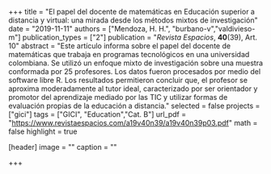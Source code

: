 +++
title = "El papel del docente de matemáticas en Educación superior a distancia y virtual: una mirada desde los métodos mixtos de investigación"
date = "2019-11-11"
authors = ["Mendoza, H. H.", "burbano-v","valdivieso-m"]
publication_types = ["2"]
publication = "*Revista Espacios*, **40**(39), Art. 10"
abstract = "Este artículo informa sobre el papel del docente de matemáticas que trabaja en programas tecnológicos en una universidad colombiana. Se utilizó un enfoque mixto de investigación sobre una muestra conformada por 25 profesores. Los datos fueron procesados por medio del software libre R. Los resultados permitieron concluir que, el profesor se aproxima moderadamente al tutor ideal, caracterizado por ser orientador y promotor del aprendizaje mediado por las TIC y utilizar formas de evaluación propias de la educación a distancia."
selected = false
projects = ["gici"]
tags = ["GICI", "Education","Cat. B"]
url_pdf = "https://www.revistaespacios.com/a19v40n39/a19v40n39p03.pdf"
math = false
highlight = true

[header]
image = ""
caption = ""

+++

